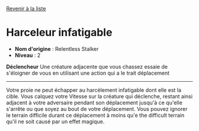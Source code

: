 [Revenir à la liste](..)

# Harceleur infatigable

 * **Nom d'origine** : Relentless Stalker
 * **Niveau** : 2


<p><strong>Déclencheur</strong> Une créature adjacente que vous chassez essaie de s'éloigner de vous en utilisant une action qui a le trait déplacement</p>
<hr>
<p>Votre proie ne peut échapper au harcèlement infatigable dont elle est la cible. Vous calquez votre Vitesse sur la créature qui déclenche, restant ainsi adjacent à votre adversaire pendant son déplacement jusqu'à ce qu'elle s'arrête ou que soyez au bout de votre déplacement. Vous pouvez ignorer le terrain difficile durant ce déplacement à moins qu'e the difficult terrain qu'il ne soit causé par un effet magique.</p>